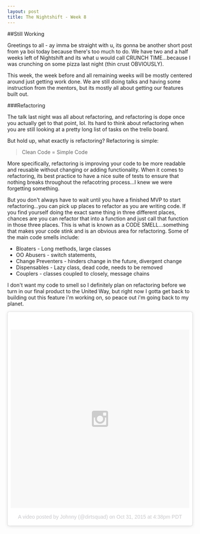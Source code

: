 ```yaml
---
layout: post
title: The Nightshift - Week 8
---
```


##Still Working

Greetings to all - ay imma be straight with u, its gonna be another short post from ya boi today because there's too much to do.  We have two and a half weeks left of Nightshift and its what u would call CRUNCH TIME...because I was crunching on some pizza last night (thin crust OBVIOUSLY).

This week, the week before and all remaining weeks will be mostly centered around just getting work done.  We are still doing talks and having some instruction from the mentors, but its mostly all about getting our features built out.

###Refactoring

The talk last night was all about refactoring, and refactoring is dope once you actually get to that point, lol.  Its hard to think about refactoring when you are still looking at a pretty long list of tasks on the trello board.

But hold up, what exactly is refactoring?  Refactoring is simple:

>Clean Code = Simple Code

More specifically, refactoring is improving your code to be more readable and reusable without changing or adding functionality.  When it comes to refactoring, its best practice to have a nice suite of tests to ensure that nothing breaks throughout the refacotring process...I knew we were forgetting something.

But you don't always have to wait until you have a finished MVP to start refactoring...you can pick up places to refactor as you are writing code.  If you find yourself doing the exact same thing in three different places, chances are you can refactor that into a function and just call that function in those three places.  This is what is known as a CODE SMELL...something that makes your code stink and is an obvious area for refactoring.  Some of the main code smells include:

* Bloaters - Long methods, large classes
* OO Abusers - switch statements,
* Change Preventers - hinders change in the future, divergent change
* Dispensables - Lazy class, dead code, needs to be removed
* Couplers - classes coupled to closely, message chains

I don't want my code to smell so I definitely plan on refactoring before we turn in our final product to the United Way, but right now I gotta get back to building out this feature i'm working on, so peace out i'm going back to my planet.

<blockquote class="instagram-media" data-instgrm-version="5" style=" background:#FFF; border:0; border-radius:3px; box-shadow:0 0 1px 0 rgba(0,0,0,0.5),0 1px 10px 0 rgba(0,0,0,0.15); margin: 1px; max-width:658px; padding:0; width:99.375%; width:-webkit-calc(100% - 2px); width:calc(100% - 2px);"><div style="padding:8px;"> <div style=" background:#F8F8F8; line-height:0; margin-top:40px; padding:50.0% 0; text-align:center; width:100%;"> <div style=" background:url(data:image/png;base64,iVBORw0KGgoAAAANSUhEUgAAACwAAAAsCAMAAAApWqozAAAAGFBMVEUiIiI9PT0eHh4gIB4hIBkcHBwcHBwcHBydr+JQAAAACHRSTlMABA4YHyQsM5jtaMwAAADfSURBVDjL7ZVBEgMhCAQBAf//42xcNbpAqakcM0ftUmFAAIBE81IqBJdS3lS6zs3bIpB9WED3YYXFPmHRfT8sgyrCP1x8uEUxLMzNWElFOYCV6mHWWwMzdPEKHlhLw7NWJqkHc4uIZphavDzA2JPzUDsBZziNae2S6owH8xPmX8G7zzgKEOPUoYHvGz1TBCxMkd3kwNVbU0gKHkx+iZILf77IofhrY1nYFnB/lQPb79drWOyJVa/DAvg9B/rLB4cC+Nqgdz/TvBbBnr6GBReqn/nRmDgaQEej7WhonozjF+Y2I/fZou/qAAAAAElFTkSuQmCC); display:block; height:44px; margin:0 auto -44px; position:relative; top:-22px; width:44px;"></div></div><p style=" color:#c9c8cd; font-family:Arial,sans-serif; font-size:14px; line-height:17px; margin-bottom:0; margin-top:8px; overflow:hidden; padding:8px 0 7px; text-align:center; text-overflow:ellipsis; white-space:nowrap;"><a href="https://instagram.com/p/9hUvael0KD/" style=" color:#c9c8cd; font-family:Arial,sans-serif; font-size:14px; font-style:normal; font-weight:normal; line-height:17px; text-decoration:none;" target="_blank">A video posted by Johnny (@dirtsquad)</a> on <time style=" font-family:Arial,sans-serif; font-size:14px; line-height:17px;" datetime="2015-10-31T23:38:14+00:00">Oct 31, 2015 at 4:38pm PDT</time></p></div></blockquote>
<script async defer src="//platform.instagram.com/en_US/embeds.js"></script>